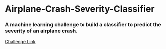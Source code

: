 # Airplane-Crash-Severity-Classifier

### A machine learning challenge to build a classifier to predict the severity of an airplane crash.
[Challenge Link](https://www.hackerearth.com/challenges/competitive/airplane-accident-severity-hackerearth-machine-learning-challenge/)
